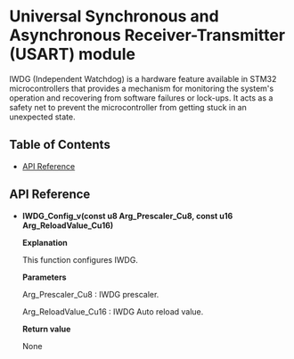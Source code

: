 # Universal Synchronous and Asynchronous Receiver-Transmitter (USART) module
IWDG (Independent Watchdog) is a hardware feature available in STM32 microcontrollers that provides a mechanism for monitoring the system's operation and recovering from software failures or lock-ups. It acts as a safety net to prevent the microcontroller from getting stuck in an unexpected state.

## Table of Contents
- [API Reference](#api-reference)

## API Reference

- **IWDG_Config_v(const u8 Arg_Prescaler_Cu8, const u16 Arg_ReloadValue_Cu16)**

	**Explanation** 

	This function configures IWDG.
	
	**Parameters**
	
	Arg_Prescaler_Cu8    : IWDG prescaler. 

    Arg_ReloadValue_Cu16 : IWDG Auto reload value.

	**Return value** 

	None